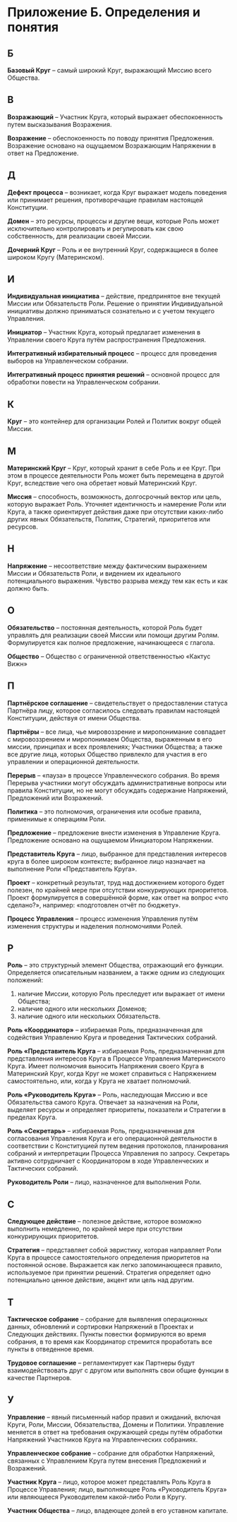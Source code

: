 # Приложение Б. Определения и понятия

## Б

**Базовый Круг** – самый широкий Круг, выражающий Миссию всего Общества.


## В

**Возражающий** – Участник Круга, который выражает обеспокоенность путем высказывания Возражения.

**Возражение** – обеспокоенность по поводу принятия Предложения. Возражение основано на ощущаемом Возражающим Напряжении в ответ на Предложение.


## Д

**Дефект процесса** – возникает, когда Круг выражает модель поведения или принимает решения, противоречащие правилам настоящей Конституции.

**Домен** – это ресурсы, процессы и другие вещи, которые Роль может исключительно контролировать и регулировать как свою собственность, для реализации своей Миссии.

**Дочерний Круг** – Роль и ее внутренний Круг, содержащиеся в более широком Кругу (Материнском).


## И

**Индивидуальная инициатива** – действие, предпринятое вне текущей Миссии или Обязательств Роли. Решение о принятии Индивидуальной инициативы должно приниматься сознательно и с учетом текущего Управления.

**Инициатор** – Участник Круга, который предлагает изменения в Управлении своего Круга путём распространения Предложения.

**Интегративный избирательный процесс** – процесс для проведения выборов на Управленческом собрании.

**Интегративный процесс принятия решений** – основной процесс для обработки повести на Управленческом собрании.


## К

**Круг** – это контейнер для организации Ролей и Политик вокруг общей Миссии.


## М

**Материнский Круг** – Круг, который хранит в себе Роль и ее Круг. При этом в процессе деятельности Роль может быть перемещена в другой Круг, вследствие чего она обретает новый Материнский Круг.

**Миссия** – способность, возможность, долгосрочный вектор или цель, которую выражает Роль. Уточняет идентичность и намерение Роли или Круга, а также ориентирует действия даже при отсутствии каких-либо других явных Обязательств, Политик, Стратегий, приоритетов или ресурсов.


## Н

**Напряжение** – несоответствие между фактическим выражением Миссии и Обязательств Роли, и видением их идеального потенциального выражения. Чувство разрыва между тем как есть и как должно быть.


## О

**Обязательство** – постоянная деятельность, которой Роль будет управлять для реализации своей Миссии или помощи другим Ролям. Формулируется как полное предложение, начинающееся с глагола.

**Общество** – Общество с ограниченной ответственностью «Кактус Вижн»


## П

**Партнёрское соглашение** – свидетельствует о предоставлении статуса Партнёра лицу, которое согласилось следовать правилам настоящей Конституции, действуя от имени Общества.

**Партнёры** – все лица, чье мировоззрение и миропонимание совпадает с мировоззрением и миропонимаем Общества, выраженным в его миссии, принципах и всех проявлениях; Участники Общества; а также все другие лица, которых Общество привлекло для участия в его управлении и операционной деятельности.

**Перерыв** – «пауза» в процессе Управленческого собрания. Во время Перерыва участники могут обсуждать административные вопросы или правила Конституции, но не могут обсуждать содержание Напряжений, Предложений или Возражений.

**Политика** – это полномочия, ограничения или особые правила, применимые к операциям Роли.

**Предложение** – предложение внести изменения в Управление Круга. Предложение основано на ощущаемом Инициатором Напряжении.

**Представитель Круга** – лицо, выбранное для представления интересов круга в более широком контексте; выбранное лицо назначает на выполнение Роли «Представитель Круга».

**Проект** – конкретный результат, труд над достижением которого будет полезен, по крайней мере при отсутствии конкурирующих приоритетов. Проект формулируется в совершённой форме, как ответ на вопрос «что сделано?», например: «подготовлен отчёт по бюджету».

**Процесс Управления** – процесс изменения Управления путём изменения структуры и наделения полномочиями Ролей.


## Р

**Роль** – это структурный элемент Общества, отражающий его функции. Определяется описательным названием, а также одним из следующих положений:
  1. наличие Миссии, которую Роль преследует или выражает от имени Общества;
  2. наличие одного или нескольких Доменов;
  3. наличие одного или нескольких Обязательств.

**Роль «Координатор»** – избираемая Роль, предназначенная для содействия Управлению Круга и проведения Тактических собраний.

**Роль «Представитель Круга** – избираемая Роль, предназначенная для представления интересов Круга в Процессе Управления Материнского Круга. Имеет полномочия выносить Напряжения своего Круга в Материнский Круг, когда Круг не может справиться с Напряжением самостоятельно, или, когда у Круга не хватает полномочий.

**Роль «Руководитель Круга»** – Роль, наследующая Миссию и все Обязательства самого Круга. Отвечает за назначения на Роли, выделяет ресурсы и определяет приоритеты, показатели и Стратегии в пределах Круга.

**Роль «Секретарь»** – избираемая Роль, предназначенная для согласования Управления Круга и его операционной деятельности в соответствии с Конституцией путем ведения протоколов, планирования собраний и интерпретации Процесса Управления по запросу. Секретарь активно сотрудничает с Координатором в ходе Управленческих и Тактических собраний.

**Руководитель Роли** – лицо, назначенное для выполнения Роли.


## С

**Следующее действие** – полезное действие, которое возможно выполнить немедленно, по крайней мере при отсутствии конкурирующих приоритетов.

**Стратегия** – представляет собой эвристику, которая направляет Роли Круга в процессе самостоятельного определения приоритетов на постоянной основе. Выражается как легко запоминающееся правило, используемое при принятии решений. Стратегия определяет одно потенциально ценное действие, акцент или цель над другим.


## Т

**Тактическое собрание** – собрание для выявления операционных данных, обновлений и сортировки Напряжений в Проектах и Следующих действиях. Пункты повестки формируются во время собрания, в то время как Координатор стремится проработать все пункты в отведенное время.

**Трудовое соглашение** – регламентирует как Партнеры будут взаимодействовать друг с другом или выполнять свои общие функции в качестве Партнеров.


## У

**Управление** – явный письменный набор правил и ожиданий, включая Круги, Роли, Миссии, Обязательства, Домены и Политики. Управление меняется в ответ на требования окружающей среды путём обработки Напряжений Участников Круга на Управленческих собраниях.

**Управленческое собрание** – собрание для обработки Напряжений, связанных с Управлением Круга путем внесения Предложений и Возражений.

**Участник Круга** – лицо, которое может представлять Роль Круга в Процессе Управления; лицо, выполняющее Роль «Руководитель Круга» или являющееся Руководителем какой-либо Роли в Кругу.

**Участник Общества** – лицо, владеющее долей в его уставном капитале.
